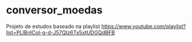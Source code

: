 # conversor_moedas

Projeto de estudos baseado na playlist https://www.youtube.com/playlist?list=PLlBnICoI-g-d-J57QIz6Tx5xtUDGQdBFB
